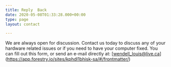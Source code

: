 ```yaml
---
title: Reply  Back
date: 2020-05-08T01:33:28.000+00:00
type: page
layout: contact

---
```

We are always open for discussion. Contact us today to discuss any of your hardware related issues or if you need to have your computer fixed. You can fill out this form, or send an e-mail directly at: [wendell_louis@live.ca]
(https://app.forestry.io/sites/kphdl1bhisk-sa/#/frontmatter/)